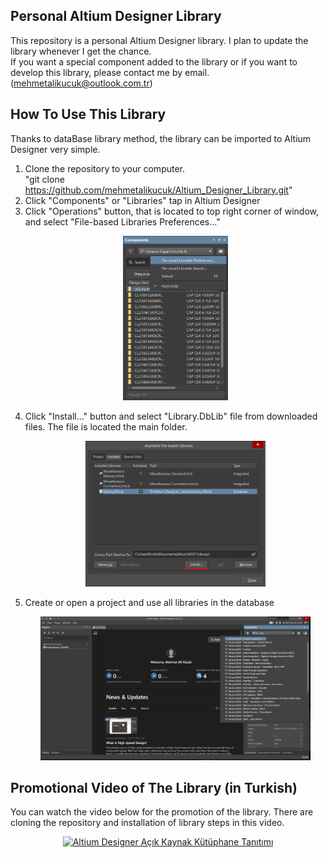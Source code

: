 ## Personal Altium Designer Library

This repository is a personal Altium Designer library. I plan to update the library whenever I get the chance. <br /> 
If you want a special component added to the library or if you want to develop this library, please contact me by email. (mehmetalikucuk@outlook.com.tr)

## How To Use This Library

Thanks to dataBase library method, the library can be imported to Altium Designer very simple.

1. Clone the repository to your computer. <br />
   "git clone https://github.com/mehmetalikucuk/Altium_Designer_Library.git"
1. Click "Components" or "Libraries" tap in Altium Designer
1. Click "Operations" button, that is located to top right corner of window, and select "File-based Libraries Preferences..." <br /> <p align="center"> <img src="https://github.com/mehmetalikucuk/Altium_Designer_Library/raw/master/Installation/ADK_FileBased.png" width=35% height=35%> </p>
1. Click "Install..." button and select "Library.DbLib" file from downloaded files. The file is located the main folder. <br /> <p align="center"> <img src="https://github.com/mehmetalikucuk/Altium_Designer_Library/blob/master/Installation/ADK_InstallDbLib.png" width=60% height=60%> </p>
1. Create or open a project and use all libraries in the database <br /> <p align="center"> <img src="https://github.com/mehmetalikucuk/Altium_Designer_Library/blob/master/Installation/ADK_Libraries.png" width=90% height=90%> </p>

## Promotional Video of The Library (in Turkish)

You can watch the video below for the promotion of the library. There are cloning the repository and installation of library steps in this video.

<div align="center">
      <a href="https://www.youtube.com/watch?v=NXpreIu4Dqs">
      <img 
      src="https://yt-embed.herokuapp.com/embed?v=NXpreIu4Dqs" 
      alt="Altium Designer Açık Kaynak Kütüphane Tanıtımı" 
      style="width:80%;">
      </a>
</div>


